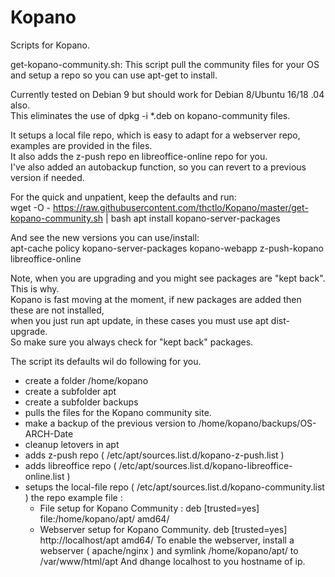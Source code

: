 # Kopano
Scripts for Kopano.

get-kopano-community.sh: This script pull the community files for your OS and setup a repo so you can use apt-get to install.

Currently tested on Debian 9 but should work for Debian 8/Ubuntu 16/18 .04 also.  
This eliminates the use of dpkg -i *.deb on kopano-community files.

It setups a local file repo, which is easy to adapt for a webserver repo, examples are provided in the files.  
It also adds the z-push repo en libreoffice-online repo for you.  
I've also added an autobackup function, so you can revert to a previous version if needed.

For the quick and unpatient, keep the defaults and run:  
wget -O - https://raw.githubusercontent.com/thctlo/Kopano/master/get-kopano-community.sh | bash
apt install kopano-server-packages

And see the new versions you can use/install:  
apt-cache policy kopano-server-packages kopano-webapp z-push-kopano libreoffice-online

Note, when you are upgrading and you might see packages are "kept back".  
This is why.  
Kopano is fast moving at the moment, if new packages are added then these are not installed,  
when you just run apt update, in these cases you must use apt dist-upgrade.  
So make sure you always check for "kept back" packages.

The script its defaults wil do following for you. 
- create a folder /home/kopano
- create a subfolder apt
- create a subfolder backups
- pulls the files for the Kopano community site.
- make a backup of the previous version to /home/kopano/backups/OS-ARCH-Date
- cleanup letovers in apt
- adds z-push repo ( /etc/apt/sources.list.d/kopano-z-push.list ) 
- adds libreoffice repo  ( /etc/apt/sources.list.d/kopano-libreoffice-online.list ) 
- setups the local-file repo ( /etc/apt/sources.list.d/kopano-community.list ) 
  the repo example file : 
  - File setup for Kopano Community :   deb [trusted=yes] file:/home/kopano/apt/ amd64/
  - Webserver setup for Kopano Community. deb [trusted=yes] http://localhost/apt amd64/
  To enable the webserver, install a webserver ( apache/nginx ) and symlink /home/kopano/apt/ to /var/www/html/apt
  And dhange localhost to you hostname of ip.  

